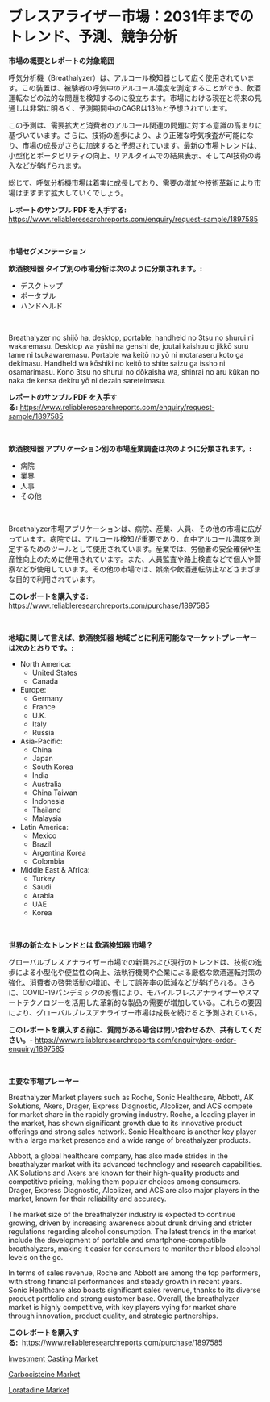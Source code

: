 <p><h1>ブレスアライザー市場：2031年までのトレンド、予測、競争分析</h1></p><p><strong>市場の概要とレポートの対象範囲</strong></p>
<p><p>呼気分析機（Breathalyzer）は、アルコール検知器として広く使用されています。この装置は、被験者の呼気中のアルコール濃度を測定することができ、飲酒運転などの法的な問題を検知するのに役立ちます。市場における現在と将来の見通しは非常に明るく、予測期間中のCAGRは13％と予想されています。</p><p>この予測は、需要拡大と消費者のアルコール関連の問題に対する意識の高まりに基づいています。さらに、技術の進歩により、より正確な呼気検査が可能になり、市場の成長がさらに加速すると予想されています。最新の市場トレンドは、小型化とポータビリティの向上、リアルタイムでの結果表示、そしてAI技術の導入などが挙げられます。</p><p>総じて、呼気分析機市場は着実に成長しており、需要の増加や技術革新により市場はますます拡大していくでしょう。</p></p>
<p><strong>レポートのサンプル PDF を入手する:</strong> <a href="https://www.reliableresearchreports.com/enquiry/request-sample/1897585">https://www.reliableresearchreports.com/enquiry/request-sample/1897585</a></p>
<p>&nbsp;</p>
<p><strong>市場セグメンテーション</strong></p>
<p><strong>飲酒検知器 タイプ別の市場分析は次のように分類されます。:</strong></p>
<p><ul><li>デスクトップ</li><li>ポータブル</li><li>ハンドヘルド</li></ul></p>
<p>&nbsp;</p>
<p><p>Breathalyzer no shijō ha, desktop, portable, handheld no 3tsu no shurui ni wakaremasu. Desktop wa yūshi na genshi de, joutai kaishuu o jikkō suru tame ni tsukawaremasu. Portable wa keitō no yō ni motaraseru koto ga dekimasu. Handheld wa kōshiki no keitō to shite saizu ga issho ni osamarimasu. Kono 3tsu no shurui no dōkaisha wa, shinrai no aru kūkan no naka de kensa dekiru yō ni dezain sareteimasu.</p></p>
<p><strong>レポートのサンプル PDF を入手する:</strong>&nbsp;<a href="https://www.reliableresearchreports.com/enquiry/request-sample/1897585">https://www.reliableresearchreports.com/enquiry/request-sample/1897585</a></p>
<p>&nbsp;</p>
<p><strong> 飲酒検知器 アプリケーション別の市場産業調査は次のように分類されます。:</strong></p>
<p><ul><li>病院</li><li>業界</li><li>人事</li><li>その他</li></ul></p>
<p>&nbsp;</p>
<p><p>Breathalyzer市場アプリケーションは、病院、産業、人員、その他の市場に広がっています。病院では、アルコール検知が重要であり、血中アルコール濃度を測定するためのツールとして使用されています。産業では、労働者の安全確保や生産性向上のために使用されています。また、人員監査や路上検査などで個人や警察などが使用しています。その他の市場では、娯楽や飲酒運転防止などさまざまな目的で利用されています。</p></p>
<p><strong>このレポートを購入する:</strong>&nbsp; <a href="https://www.reliableresearchreports.com/purchase/1897585">https://www.reliableresearchreports.com/purchase/1897585</a></p>
<p>&nbsp;</p>
<p><strong>地域に関して言えば、飲酒検知器 地域ごとに利用可能なマーケットプレーヤーは次のとおりです。:</strong></p>
<p><ul>
    <li>
        North America:
        <ul>
            <li>United States</li>
            <li>Canada</li>
        </ul>
    </li>
    <li>
        Europe:
        <ul>
            <li>Germany</li>
            <li>France</li>
            <li>U.K.</li>
            <li>Italy</li>
            <li>Russia</li>
        </ul>
    </li>
    <li>
        Asia-Pacific:
        <ul>
            <li>China</li>
            <li>Japan</li>
            <li>South Korea</li>
            <li>India</li>
            <li>Australia</li>
            <li>China Taiwan</li>
            <li>Indonesia</li>
            <li>Thailand</li>
            <li>Malaysia</li>
        </ul>
    </li>
    <li>
        Latin America:
        <ul>
            <li>Mexico</li>
            <li>Brazil</li>
            <li>Argentina Korea</li>
            <li>Colombia</li>
        </ul>
    </li>
    <li>
        Middle East & Africa:
        <ul>
            <li>Turkey</li>
            <li>Saudi</li>
            <li>Arabia</li>
            <li>UAE</li>
            <li>Korea</li>
        </ul>
    </li>
    </ul></p>
<p>&nbsp;</p>
<p><strong>世界の新たなトレンドとは 飲酒検知器 市場？</strong></p>
<p><p>グローバルブレスアナライザー市場での新興および現行のトレンドは、技術の進歩による小型化や便益性の向上、法執行機関や企業による厳格な飲酒運転対策の強化、消費者の啓発活動の増加、そして誤差率の低減などが挙げられる。さらに、COVID-19パンデミックの影響により、モバイルブレスアナライザーやスマートテクノロジーを活用した革新的な製品の需要が増加している。これらの要因により、グローバルブレスアナライザー市場は成長を続けると予測されている。</p></p>
<p><strong>このレポートを購入する前に、質問がある場合は問い合わせるか、共有してください。</strong>- <a href="https://www.reliableresearchreports.com/enquiry/pre-order-enquiry/1897585">https://www.reliableresearchreports.com/enquiry/pre-order-enquiry/1897585</a></p>
<p>&nbsp;</p>
<p><strong>主要な市場プレーヤー</strong></p>
<p><p>Breathalyzer Market players such as Roche, Sonic Healthcare, Abbott, AK Solutions, Akers, Drager, Express Diagnostic, Alcolizer, and ACS compete for market share in the rapidly growing industry. Roche, a leading player in the market, has shown significant growth due to its innovative product offerings and strong sales network. Sonic Healthcare is another key player with a large market presence and a wide range of breathalyzer products.</p><p>Abbott, a global healthcare company, has also made strides in the breathalyzer market with its advanced technology and research capabilities. AK Solutions and Akers are known for their high-quality products and competitive pricing, making them popular choices among consumers. Drager, Express Diagnostic, Alcolizer, and ACS are also major players in the market, known for their reliability and accuracy.</p><p>The market size of the breathalyzer industry is expected to continue growing, driven by increasing awareness about drunk driving and stricter regulations regarding alcohol consumption. The latest trends in the market include the development of portable and smartphone-compatible breathalyzers, making it easier for consumers to monitor their blood alcohol levels on the go.</p><p>In terms of sales revenue, Roche and Abbott are among the top performers, with strong financial performances and steady growth in recent years. Sonic Healthcare also boasts significant sales revenue, thanks to its diverse product portfolio and strong customer base. Overall, the breathalyzer market is highly competitive, with key players vying for market share through innovation, product quality, and strategic partnerships.</p></p>
<p><strong>このレポートを購入する:</strong>&nbsp;&nbsp;<a href="https://www.reliableresearchreports.com/purchase/1897585">https://www.reliableresearchreports.com/purchase/1897585</a></p>
<p><p><a href="https://github.com/yemakinde/Market-Research-Report-List-1/blob/main/investment-casting-market.md">Investment Casting Market</a></p><p><a href="https://github.com/jsmusil/Market-Research-Report-List-2/blob/main/carbocisteine-market.md">Carbocisteine Market</a></p><p><a href="https://github.com/Alonsoolds3wq1d81czn8rbol/Market-Research-Report-List-1/blob/main/loratadine-market.md">Loratadine Market</a></p></p>